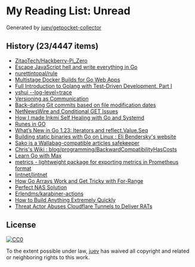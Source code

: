 # My Reading List: Unread

Generated by [juev/getpocket-collector](https://github.com/juev/getpocket-collector)

## History (23/4447 items)

- [ZitaoTech/Hackberry-Pi_Zero](https://github.com/ZitaoTech/Hackberry-Pi_Zero)
- [Escape JavaScript hell and write everything in Go](https:/oblivion.keyruu.de/Web-Development/Everything-in-Go)
- [nurettintopal/rule](https://github.com/nurettintopal/rule)
- [Multistage Docker Builds for Go Web Apps](https://tawandamunongo.dev/posts/multistage-docker-builds)
- [Full Introduction to Golang with Test-Driven Development. Part I](https://kovalevsky.io/full-introduction-to-golang-with-test-driven-development-part-1/)
- [yshui --log-level=trace](https://trace.yshui.dev/2024-08-copy-core-dumps.html)
- [Versioning as Communication](https://xavd.id/blog/post/versioning-as-communication/)
- [Back-dating Git commits based on file modification dates](https://til.simonwillison.net/git/backdate-git-commits)
- [NetNewsWire and Conditional GET Issues](https://inessential.com/2024/08/03/netnewswire_and_conditional_get_issues.html)
- [How I made Inkmi Self Healing with Go and Systemd](https://www.inkmi.com/blog/how-i-made-inkmi-selfhealing.html)
- [Runes in GO](https://medium.com/@raghavthegreat1/runes-in-go-d676b35d2345)
- [What’s New in Go 1.23: Iterators and reflect.Value.Seq](https://blog.carlana.net/post/2024/golang-reflect-value-seq/)
- [Building static binaries with Go on Linux : Eli Bendersky's website](https://eli.thegreenplace.net/2024/building-static-binaries-with-go-on-linux/)
- [Sako is a Wallabag-compatible articles safekeeper](https://sr.ht/~sbinet/sako/)
- [Chris's Wiki : blog/programming/BackwardCompatibilityHasCosts](https://utcc.utoronto.ca/~cks/space/blog/programming/BackwardCompatibilityHasCosts)
- [Learn Go with Max](https://kovalevsky.io/)
- [metrics - lightweight package for exporting metrics in Prometheus format](https://github.com/VictoriaMetrics/metrics)
- [lintnet/lintnet](https://github.com/lintnet/lintnet)
- [How Go Arrays Work and Get Tricky with For-Range](https://victoriametrics.com/blog/go-array/)
- [Perfect NAS Solution](https://vermaden.wordpress.com/2024/08/04/perfect-nas-solution/)
- [Erlendms/karabiner-actions](https://github.com/Erlendms/karabiner-actions)
- [How to Build Anything Extremely Quickly](https://learnhowtolearn.org/how-to-build-extremely-quickly/)
- [Threat Actor Abuses Cloudflare Tunnels to Deliver RATs](https://www.proofpoint.com/us/blog/threat-insight/threat-actor-abuses-cloudflare-tunnels-deliver-rats)

## License

[![CC0](https://mirrors.creativecommons.org/presskit/buttons/88x31/svg/cc-zero.svg)](https://creativecommons.org/publicdomain/zero/1.0/)

To the extent possible under law, [juev](https://github.com/juev) has waived all copyright and related or neighboring rights to this work.
